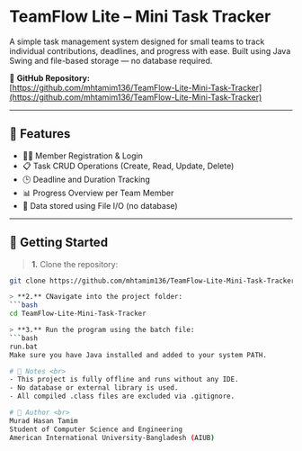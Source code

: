 # TeamFlow Lite – Mini Task Tracker

A simple task management system designed for small teams to track individual contributions, deadlines, and progress with ease. Built using Java Swing and file-based storage — no database required.

🔗 **GitHub Repository:**  
[https://github.com/mhtamim136/TeamFlow-Lite-Mini-Task-Tracker](https://github.com/mhtamim136/TeamFlow-Lite-Mini-Task-Tracker)

---

## 🔧 Features

- 🧑‍💻 Member Registration & Login  
- 📋 Task CRUD Operations (Create, Read, Update, Delete)  
- 🕒 Deadline and Duration Tracking  
- 📊 Progress Overview per Team Member  
- 💾 Data stored using File I/O (no database)

---

## 🚀 Getting Started

> **1.** Clone the repository:
```bash
git clone https://github.com/mhtamim136/TeamFlow-Lite-Mini-Task-Tracker.git

> **2.** CNavigate into the project folder:
```bash
cd TeamFlow-Lite-Mini-Task-Tracker

> **3.** Run the program using the batch file:
```bash
run.bat
Make sure you have Java installed and added to your system PATH.

# 📌 Notes <br>
- This project is fully offline and runs without any IDE.
- No database or external library is used.
- All compiled .class files are excluded via .gitignore.

# 👤 Author <br>
Murad Hasan Tamim
Student of Computer Science and Engineering
American International University-Bangladesh (AIUB)


